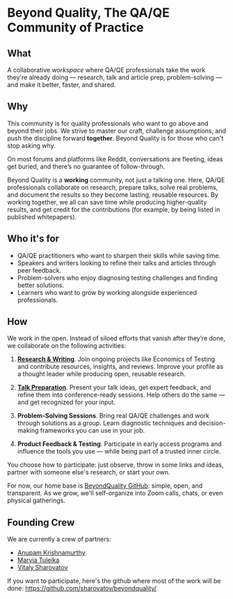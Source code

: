 # Beyond Quality, The QA/QE Community of Practice

## What

A collaborative _workspace_ where QA/QE professionals take the work they're already doing — research, talk and article prep, problem-solving — and make it better, faster, and shared.

## Why

This community is for quality professionals who want to go above and beyond their jobs. We strive to master our craft, challenge assumptions, and push the discipline forward **together**. Beyond Quality is for those who can't stop asking why.

On most forums and platforms like Reddit, conversations are fleeting, ideas get buried, and there’s no guarantee of follow-through.

Beyond Quality is a **working** community, not just a talking one. Here, QA/QE professionals collaborate on research, prepare talks, solve real problems, and document the results so they become lasting, reusable resources. By working together, we all can save time while producing higher-quality results, and get credit for the contributions (for example, by being listed in published whitepapers).

## Who it's for

- QA/QE practitioners who want to sharpen their skills while saving time.
- Speakers and writers looking to refine their talks and articles through peer feedback.
- Problem-solvers who enjoy diagnosing testing challenges and finding better solutions.
- Learners who want to grow by working alongside experienced professionals.

## How

We work in the open. Instead of siloed efforts that vanish after they’re done, we collaborate on the following activities:

1. **[Research & Writing](research.md)**. Join ongoing projects like Economics of Testing and contribute resources, insights, and reviews. Improve your profile as a thought leader while producing open, reusable research.
	
2. **[Talk Preparation](talk.md)**. Present your talk ideas, get expert feedback, and refine them into conference-ready sessions. Help others do the same — and get recognized for your input.

3. **Problem-Solving Sessions**. Bring real QA/QE challenges and work through solutions as a group. Learn diagnostic techniques and decision-making frameworks you can use in your job.

4. **Product Feedback & Testing**. Participate in early access programs and influence the tools you use — while being part of a trusted inner circle.

You choose how to participate: just observe, throw in some links and ideas, partner with someone else's research, or start your own.

For now, our home base is [BeyondQuality GitHub](https://github.com/sharovatov/beyondquality/): simple, open, and transparent. As we grow, we'll self-organize into Zoom calls, chats, or even physical gatherings.

## Founding Crew

We are currently a crew of partners:
- [Anupam Krishnamurthy](https://www.linkedin.com/in/anupam-krishnamurthy/)
- [Maryia Tuleika](https://www.linkedin.com/in/maryia-tuleika/)
- [Vitaly Sharovatov](https://www.linkedin.com/in/vsharovatov/)

If you want to participate, here's the github where most of the work will be done: https://github.com/sharovatov/beyondquality/
